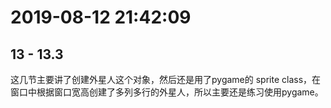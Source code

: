 # 2019-08-12 21:42:09



## 13 - 13.3



这几节主要讲了创建外星人这个对象，然后还是用了pygame的 sprite class，在窗口中根据窗口宽高创建了多列多行的外星人，所以主要还是练习使用pygame。